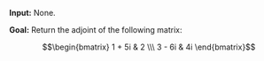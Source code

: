 **Input:** None.

**Goal:** Return the adjoint of the following matrix:

$$\begin{bmatrix} 1 + 5i & 2 \\\ 3 - 6i & 4i \end{bmatrix}$$
